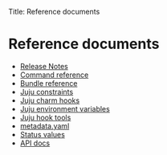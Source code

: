 Title: Reference documents

# Reference documents

 - [Release Notes][release-notes]
 - [Command reference][commands]
 - [Bundle reference][reference-bundle]
 - [Juju constraints][reference-constraints]
 - [Juju charm hooks][reference-charm-hooks]
 - [Juju environment variables][reference-environment-variables]
 - [Juju hook tools][reference-hook-tools]
 - [metadata.yaml][authors-charm-metadata]
 - [Status values][status-values]
 - [API docs][api-docs]


<!-- LINKS -->

[release-notes]: ./reference-release-notes.md
[commands]: ./commands.md
[reference-bundle]: ./reference-bundle.md
[reference-constraints]: ./reference-constraints.md
[reference-charm-hooks]: ./reference-charm-hooks.md
[reference-environment-variables]: ./reference-environment-variables.md
[reference-hook-tools]: ./reference-hook-tools.md
[authors-charm-metadata]: ./authors-charm-metadata.md
[api-docs]: http://godoc.org/github.com/juju/juju/api
[status-values]: ./reference-status.md
